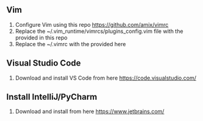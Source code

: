 ## Vim

1. Configure Vim using this repo https://github.com/amix/vimrc
2. Replace the ~/.vim_runtime/vimrcs/plugins_config.vim file with the provided in this repo
3. Replace the ~/.vimrc with the provided here

## Visual Studio Code

1. Download and install VS Code from here https://code.visualstudio.com/

## Install IntelliJ/PyCharm

1. Download and install from here https://www.jetbrains.com/

